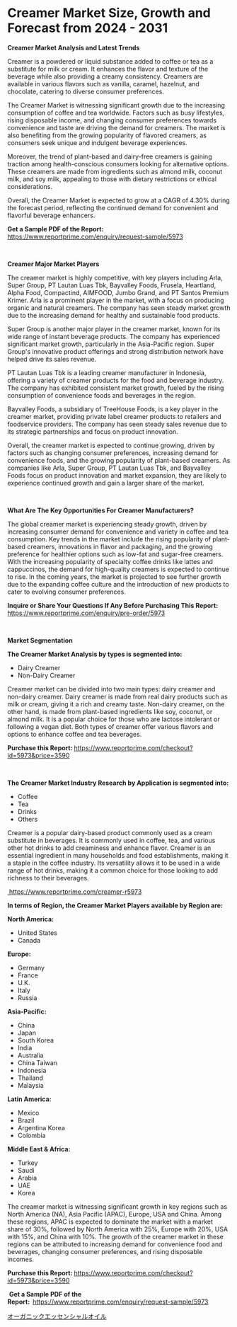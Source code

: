 <p><h1>Creamer Market Size, Growth and Forecast from 2024 - 2031</h1></p><p><strong>Creamer Market Analysis and Latest Trends</strong></p>
<p><p>Creamer is a powdered or liquid substance added to coffee or tea as a substitute for milk or cream. It enhances the flavor and texture of the beverage while also providing a creamy consistency. Creamers are available in various flavors such as vanilla, caramel, hazelnut, and chocolate, catering to diverse consumer preferences.</p><p>The Creamer Market is witnessing significant growth due to the increasing consumption of coffee and tea worldwide. Factors such as busy lifestyles, rising disposable income, and changing consumer preferences towards convenience and taste are driving the demand for creamers. The market is also benefiting from the growing popularity of flavored creamers, as consumers seek unique and indulgent beverage experiences.</p><p>Moreover, the trend of plant-based and dairy-free creamers is gaining traction among health-conscious consumers looking for alternative options. These creamers are made from ingredients such as almond milk, coconut milk, and soy milk, appealing to those with dietary restrictions or ethical considerations.</p><p>Overall, the Creamer Market is expected to grow at a CAGR of 4.30% during the forecast period, reflecting the continued demand for convenient and flavorful beverage enhancers.</p></p>
<p><strong>Get a Sample PDF of the Report:&nbsp;</strong> <a href="https://www.reportprime.com/enquiry/request-sample/5973">https://www.reportprime.com/enquiry/request-sample/5973</a></p>
<p>&nbsp;</p>
<p><strong>Creamer Major Market Players</strong></p>
<p><p>The creamer market is highly competitive, with key players including Arla, Super Group, PT Lautan Luas Tbk, Bayvalley Foods, Frusela, Heartland, Alpha Food, Compactind, AIMFOOD, Jumbo Grand, and PT Santos Premium Krimer. Arla is a prominent player in the market, with a focus on producing organic and natural creamers. The company has seen steady market growth due to the increasing demand for healthy and sustainable food products.</p><p>Super Group is another major player in the creamer market, known for its wide range of instant beverage products. The company has experienced significant market growth, particularly in the Asia-Pacific region. Super Group's innovative product offerings and strong distribution network have helped drive its sales revenue.</p><p>PT Lautan Luas Tbk is a leading creamer manufacturer in Indonesia, offering a variety of creamer products for the food and beverage industry. The company has exhibited consistent market growth, fueled by the rising consumption of convenience foods and beverages in the region.</p><p>Bayvalley Foods, a subsidiary of TreeHouse Foods, is a key player in the creamer market, providing private label creamer products to retailers and foodservice providers. The company has seen steady sales revenue due to its strategic partnerships and focus on product innovation.</p><p>Overall, the creamer market is expected to continue growing, driven by factors such as changing consumer preferences, increasing demand for convenience foods, and the growing popularity of plant-based creamers. As companies like Arla, Super Group, PT Lautan Luas Tbk, and Bayvalley Foods focus on product innovation and market expansion, they are likely to experience continued growth and gain a larger share of the market.</p></p>
<p>&nbsp;</p>
<p><strong>What Are The Key Opportunities For Creamer Manufacturers?</strong></p>
<p><p>The global creamer market is experiencing steady growth, driven by increasing consumer demand for convenience and variety in coffee and tea consumption. Key trends in the market include the rising popularity of plant-based creamers, innovations in flavor and packaging, and the growing preference for healthier options such as low-fat and sugar-free creamers. With the increasing popularity of specialty coffee drinks like lattes and cappuccinos, the demand for high-quality creamers is expected to continue to rise. In the coming years, the market is projected to see further growth due to the expanding coffee culture and the introduction of new products to cater to evolving consumer preferences.</p></p>
<p><strong>Inquire or Share Your Questions If Any Before Purchasing This Report:</strong> <a href="https://www.reportprime.com/enquiry/pre-order/5973">https://www.reportprime.com/enquiry/pre-order/5973</a></p>
<p>&nbsp;</p>
<p><strong>Market Segmentation</strong></p>
<p><strong>The Creamer Market Analysis by types is segmented into:</strong></p>
<p><ul><li>Dairy Creamer</li><li>Non-Dairy Creamer</li></ul></p>
<p><p>Creamer market can be divided into two main types: dairy creamer and non-dairy creamer. Dairy creamer is made from real dairy products such as milk or cream, giving it a rich and creamy taste. Non-dairy creamer, on the other hand, is made from plant-based ingredients like soy, coconut, or almond milk. It is a popular choice for those who are lactose intolerant or following a vegan diet. Both types of creamer offer various flavors and options to enhance coffee and tea beverages.</p></p>
<p><strong>Purchase this Report:&nbsp;</strong><a href="https://www.reportprime.com/checkout?id=5973&price=3590">https://www.reportprime.com/checkout?id=5973&price=3590</a></p>
<p>&nbsp;</p>
<p><strong>The Creamer Market Industry Research by Application is segmented into:</strong></p>
<p><ul><li>Coffee</li><li>Tea</li><li>Drinks</li><li>Others</li></ul></p>
<p><p>Creamer is a popular dairy-based product commonly used as a cream substitute in beverages. It is commonly used in coffee, tea, and various other hot drinks to add creaminess and enhance flavor. Creamer is an essential ingredient in many households and food establishments, making it a staple in the coffee industry. Its versatility allows it to be used in a wide range of hot drinks, making it a common choice for those looking to add richness to their beverages.</p></p>
<p><a href="https://www.reportprime.com/creamer-r5973">&nbsp;https://www.reportprime.com/creamer-r5973</a></p>
<p><strong>In terms of Region, the Creamer Market Players available by Region are:</strong></p>
<p>
    <p> <strong> North America: </strong>
        <ul>
            <li>United States</li>
            <li>Canada</li>
        </ul>
        </p> 
    <p> <strong> Europe: </strong>
        <ul>
            <li>Germany</li>
            <li>France</li>
            <li>U.K.</li>
            <li>Italy</li>
            <li>Russia</li>
        </ul>
        </p> 
    <p> <strong> Asia-Pacific: </strong>
        <ul>
            <li>China</li>
            <li>Japan</li>
            <li>South Korea</li>
            <li>India</li>
            <li>Australia</li>
            <li>China Taiwan</li>
            <li>Indonesia</li>
            <li>Thailand</li>
            <li>Malaysia</li>
        </ul>
        </p> 
    <p> <strong> Latin America: </strong>
        <ul>
            <li>Mexico</li>
            <li>Brazil</li>
            <li>Argentina Korea</li>
            <li>Colombia</li>
        </ul>
        </p> 
    <p> <strong> Middle East & Africa: </strong>
        <ul>
            <li>Turkey</li>
            <li>Saudi</li>
            <li>Arabia</li>
            <li>UAE</li>
            <li>Korea</li>
        </ul>
    </p>
    </p>
<p><p>The creamer market is witnessing significant growth in key regions such as North America (NA), Asia Pacific (APAC), Europe, USA and China. Among these regions, APAC is expected to dominate the market with a market share of 30%, followed by North America with 25%, Europe with 20%, USA with 15%, and China with 10%. The growth of the creamer market in these regions can be attributed to increasing demand for convenience food and beverages, changing consumer preferences, and rising disposable incomes.</p></p>
<p><strong>Purchase this Report: </strong><a href="https://www.reportprime.com/checkout?id=5973&price=3590">https://www.reportprime.com/checkout?id=5973&price=3590</a></p>
<p>&nbsp;<strong>Get a Sample PDF of the Report:&nbsp;&nbsp;</strong><a href="https://www.reportprime.com/enquiry/request-sample/5973">https://www.reportprime.com/enquiry/request-sample/5973</a></p>
<p><strong></strong></p>
<p><p><a href="https://github.com/nemesis2824/Market-Research-Report-List-1/blob/main/265745317728.md">オーガニックエッセンシャルオイル</a></p></p>